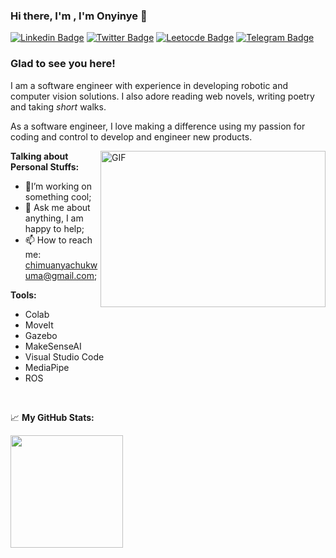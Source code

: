 ### Hi there, I'm , I'm Onyinye 👋
[![Linkedin Badge](https://img.shields.io/badge/-LinkedIn-0e76a8?style=flat-square&logo=Linkedin&logoColor=white)](https://linkedin.com/in/onyinye007)
[![Twitter Badge](https://img.shields.io/badge/-Twitter-00acee?style=flat-square&logo=Twitter&logoColor=white)](https://twitter.com/chimuania)
[![Leetocde Badge](https://img.shields.io/badge/leetcode-%2312100E.svg?&style=for-square&logo=medium&logoColor=white)](https://www.leetcode.com/onyinyechi)
[![Telegram Badge](https://img.shields.io/badge/-Telegram-0088cc?style=flat-square&logo=Telegram&logoColor=white)](https://t.me/MostlyYin)

### Glad to see you here! &nbsp;

I am a software engineer with experience in developing robotic and computer vision solutions. I also adore reading web novels, writing poetry and taking _short_ walks.

As a software engineer, I love making a difference using my passion for coding and control to develop and engineer new products.

<img align="right" alt="GIF" src="https://media.giphy.com/media/L1R1tvI9svkIWwpVYr/giphy.gif?raw=true" width="360" height="250" />
  

**Talking about Personal Stuffs:**

- 🚀I’m working on something cool;
- 💬 Ask me about anything, I am happy to help;
- 📫 How to reach me: chimuanyachukwuma@gmail.com;

**Tools:**
- Colab
- MoveIt
- Gazebo
- MakeSenseAI
- Visual Studio Code
- MediaPipe
- ROS

</br>


📈 **My GitHub Stats:**
<p>
  <img height="180em" src="https://github-readme-stats.vercel.app/api/top-langs/?username=yin-ye&show_icons=true&hide_border=true&layout=compact&langs_count=8"/>
</p>



